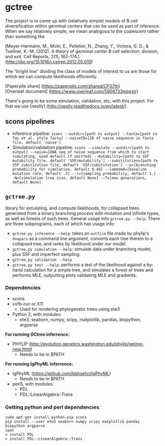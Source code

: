 # gctree

The project is to come up with (relatively simple) models of B cell diversification within germinal centers that can be used as part of inference. When we say relatively simple, we mean analogous to the coalescent rather than something like

[Meyer-Hermann, M., Mohr, E., Pelletier, N., Zhang, Y., Victora, G. D., & Toellner, K.-M. (2012). A theory of germinal center B cell selection, division, and exit. Cell Reports, 2(1), 162–174.] (http://doi.org/10.1016/j.celrep.2012.05.010)

The "bright line" dividing the class of models of interest to us are those for which we can compute likelihoods efficiently.

[Paperpile share] (https://paperpile.com/shared/CF07th)  
[Overleaf document] (https://www.overleaf.com/5906733ngwstr)

There's going to be some simulation, validation, etc, with this project. For that we use [nestly] (http://nestly.readthedocs.io/en/latest/).

## scons pipelines

* Inference pipeline: `scons --outdir=[path to output] --fasta=[path to Tas et al. style fasta] --naiveID=[ID of naive sequence in fasta file, default 'naive']`
* Simulation/validation pipeline: `scons --simulate --outdir=[path to output] --naive=[DNA seq of naive sequence from which to start simulating, used default if omitted] --mutability=[path to S5F mutability file, default 'S5F/mutability'] --substitution=[path to S5F substitution file, default 'S5F/substitution'] --p=[branching probability for simulation, default 0.49] --lambda0=[baseline mutation rate, default .3] --r=[sampling probability, default 1.] --N=[simulation tree size, default None] --T=[max generations, default None]`

## `gctree.py`
library for simulating, and compute likelihoods, for collapsed trees generated from a binary branching process with mutation and infinite types, as well as forests of such trees. General usage info `gctree.py --help`. There are three subprograms, each of which has usage info:
* `gctree.py inference --help`: takes an `outfile` file made by phylip's `dnapars` as a command line argument, converts each tree therein to a collapsed tree, and ranks by likelihood under our model.
* `gctree.py simulation --help`: simulate data under branching model, plus S5F and imperfect sampling.
* `gctree.py validation --help`
* `gctree.py test --help`: performs a test of the likelihood against a by-hand calculation for a simple tree, and simulates a forest of trees and performs MLE, outputting plots validating MLE and gradients.


### Dependencies
* scons
* xvfb-run or X11
  * Used for rendering phylogenetic trees using ete3
* Python 2, with modules:
  * ete3, seaborn, numpy, scipy, matplotlib, pandas, biopython, argparse

**For running GCtree inferrence:**
* PHYLIP (http://evolution.genetics.washington.edu/phylip/getme-new.html)
  * Needs to be in $PATH

**For running IgPhyML inferrence:**
* IgPhyML (https://github.com/kbhoehn/IgPhyML)
  * Needs to be in $PATH
* perl5, with modules:
  * PDL
  * PDL::LinearAlgebra::Trans


### Getting python and perl dependencies
```
sudo apt-get install python-pip scons
pip install --user ete3 seaborn numpy scipy matplotlib pandas biopython argparse
cpan
> install PDL
> install PDL::LinearAlgebra::Trans
```
